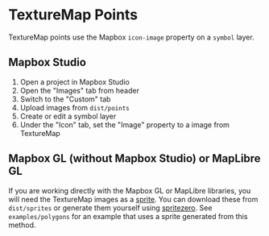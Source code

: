 # TextureMap Points

TextureMap points use the Mapbox `icon-image` property on a `symbol` layer.

## Mapbox Studio

1. Open a project in Mapbox Studio
2. Open the "Images" tab from header
3. Switch to the "Custom" tab
4. Upload images from `dist/points`
5. Create or edit a symbol layer
6. Under the "Icon" tab, set the "Image" property to a image from TextureMap

## Mapbox GL (without Mapbox Studio) or MapLibre GL

If you are working directly with the Mapbox GL or MapLibre libraries, you will need the TextureMap images as a [sprite](https://docs.mapbox.com/help/glossary/sprite/). You can download these from `dist/sprites` or generate them yourself using [spritezero](https://github.com/mapbox/spritezero). See `examples/polygons` for an example that uses a sprite generated from this method.
